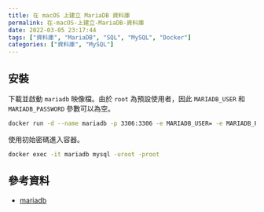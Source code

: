 ```yaml
---
title: 在 macOS 上建立 MariaDB 資料庫
permalink: 在-macOS-上建立-MariaDB-資料庫
date: 2022-03-05 23:17:44
tags: ["資料庫", "MariaDB", "SQL", "MySQL", "Docker"]
categories: ["資料庫", "MySQL"]
---
```


## 安裝

下載並啟動 `mariadb` 映像檔。由於 `root` 為預設使用者，因此 `MARIADB_USER` 和 `MARIADB_PASSWORD` 參數可以為空。

```BASH
docker run -d --name mariadb -p 3306:3306 -e MARIADB_USER= -e MARIADB_PASSWORD= -e MARIADB_ROOT_PASSWORD=root mariadb
```

使用初始密碼進入容器。

```BASH
docker exec -it mariadb mysql -uroot -proot
```

## 參考資料

- [mariadb](https://hub.docker.com/_/mariadb)

